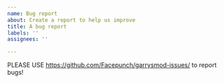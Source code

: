 ```yaml
---
name: Bug report
about: Create a report to help us improve
title: A bug report
labels: ''
assignees: ''

---
```


PLEASE USE https://github.com/Facepunch/garrysmod-issues/ to report bugs!
